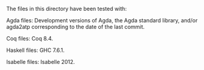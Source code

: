 The files in this directory have been tested with:

Agda files: Development versions of Agda, the Agda standard library,
and/or agda2atp corresponding to the date of the last commit.

Coq files: Coq 8.4.

Haskell files: GHC 7.6.1.

Isabelle files: Isabelle 2012.
